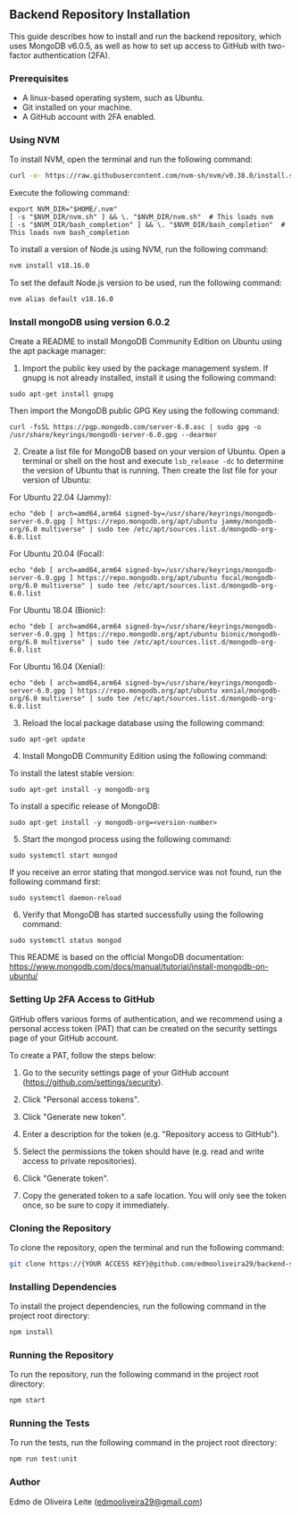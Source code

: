 ## Backend Repository Installation

This guide describes how to install and run the backend repository, which uses MongoDB v6.0.5, as well as how to set up access to GitHub with two-factor authentication (2FA).

### Prerequisites

- A linux-based operating system, such as Ubuntu.
- Git installed on your machine.
- A GitHub account with 2FA enabled.

### Using NVM

To install NVM, open the terminal and run the following command:

```sh
curl -o- https://raw.githubusercontent.com/nvm-sh/nvm/v0.38.0/install.sh | bash
```


Execute the following command:
```
export NVM_DIR="$HOME/.nvm"
[ -s "$NVM_DIR/nvm.sh" ] && \. "$NVM_DIR/nvm.sh"  # This loads nvm
[ -s "$NVM_DIR/bash_completion" ] && \. "$NVM_DIR/bash_completion"  # This loads nvm bash_completion
```


To install a version of Node.js using NVM, run the following command:

```sh
nvm install v18.16.0
```


To set the default Node.js version to be used, run the following command:

```sh
nvm alias default v18.16.0
```

### Install mongoDB using version 6.0.2
Create a README to install MongoDB Community Edition on Ubuntu using the apt package manager:

1. Import the public key used by the package management system. If gnupg is not already installed, install it using the following command:

```
sudo apt-get install gnupg
```

Then import the MongoDB public GPG Key using the following command:

```
curl -fsSL https://pgp.mongodb.com/server-6.0.asc | sudo gpg -o /usr/share/keyrings/mongodb-server-6.0.gpg --dearmor
```

2. Create a list file for MongoDB based on your version of Ubuntu. Open a terminal or shell on the host and execute `lsb_release -dc` to determine the version of Ubuntu that is running. Then create the list file for your version of Ubuntu:

For Ubuntu 22.04 (Jammy):
```
echo "deb [ arch=amd64,arm64 signed-by=/usr/share/keyrings/mongodb-server-6.0.gpg ] https://repo.mongodb.org/apt/ubuntu jammy/mongodb-org/6.0 multiverse" | sudo tee /etc/apt/sources.list.d/mongodb-org-6.0.list
```

For Ubuntu 20.04 (Focal):
```
echo "deb [ arch=amd64,arm64 signed-by=/usr/share/keyrings/mongodb-server-6.0.gpg ] https://repo.mongodb.org/apt/ubuntu focal/mongodb-org/6.0 multiverse" | sudo tee /etc/apt/sources.list.d/mongodb-org-6.0.list
```

For Ubuntu 18.04 (Bionic):
```
echo "deb [ arch=amd64,arm64 signed-by=/usr/share/keyrings/mongodb-server-6.0.gpg ] https://repo.mongodb.org/apt/ubuntu bionic/mongodb-org/6.0 multiverse" | sudo tee /etc/apt/sources.list.d/mongodb-org-6.0.list
```

For Ubuntu 16.04 (Xenial):
```
echo "deb [ arch=amd64,arm64 signed-by=/usr/share/keyrings/mongodb-server-6.0.gpg ] https://repo.mongodb.org/apt/ubuntu xenial/mongodb-org/6.0 multiverse" | sudo tee /etc/apt/sources.list.d/mongodb-org-6.0.list
```

3. Reload the local package database using the following command:

```
sudo apt-get update
```

4. Install MongoDB Community Edition using the following command:

To install the latest stable version:
```
sudo apt-get install -y mongodb-org
```

To install a specific release of MongoDB:
```
sudo apt-get install -y mongodb-org=<version-number>
```

5. Start the mongod process using the following command:
```
sudo systemctl start mongod
```

If you receive an error stating that mongod.service was not found, run the following command first:
```
sudo systemctl daemon-reload
```

6. Verify that MongoDB has started successfully using the following command:
```
sudo systemctl status mongod
```

This README is based on the official MongoDB documentation: https://www.mongodb.com/docs/manual/tutorial/install-mongodb-on-ubuntu/


### Setting Up 2FA Access to GitHub

GitHub offers various forms of authentication, and we recommend using a personal access token (PAT) that can be created on the security settings page of your GitHub account.

To create a PAT, follow the steps below:

1. Go to the security settings page of your GitHub account (https://github.com/settings/security).

2. Click "Personal access tokens".

3. Click "Generate new token".

4. Enter a description for the token (e.g. "Repository access to GitHub").

5. Select the permissions the token should have (e.g. read and write access to private repositories).

6. Click "Generate token".

7. Copy the generated token to a safe location. You will only see the token once, so be sure to copy it immediately.

### Cloning the Repository

To clone the repository, open the terminal and run the following command:

```sh
git clone https://{YOUR ACCESS KEY}@github.com/edmooliveira29/backend-system.git
```

### Installing Dependencies

To install the project dependencies, run the following command in the project root directory:

```sh
npm install
```

### Running the Repository

To run the repository, run the following command in the project root directory:

```sh
npm start
```

### Running the Tests

To run the tests, run the following command in the project root directory:

```sh
npm run test:unit
```

### Author
Edmo de Oliveira Leite (edmooliveira29@gmail.com)
